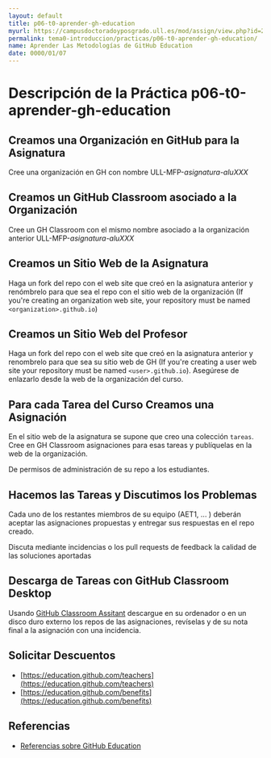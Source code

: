 ```yaml
---
layout: default
title: p06-t0-aprender-gh-education
myurl: https://campusdoctoradoyposgrado.ull.es/mod/assign/view.php?id=284111&forceview=1
permalink: tema0-introduccion/practicas/p06-t0-aprender-gh-education/
name: Aprender Las Metodologías de GitHub Education
date: 0000/01/07
---
```


# Descripción de la Práctica p06-t0-aprender-gh-education

## Creamos una Organización en GitHub para la Asignatura

Cree una organización en GH con nombre ULL-MFP-*asignatura-aluXXX*

## Creamos un GitHub Classroom asociado a la Organización

Cree un GH Classroom con el mismo nombre asociado a la organización anterior ULL-MFP-*asignatura-aluXXX*

## Creamos un Sitio Web de la Asignatura

Haga un fork del repo con el web site que creó en la asignatura anterior y renómbrelo para que sea el repo con el sitio web de la organización (If you're creating an organization web site, your repository must be named `<organization>.github.io`)


## Creamos un Sitio Web del Profesor

Haga un fork del repo con el web site que creó en la asignatura anterior y renombrelo para que sea su sitio web de GH (If you're creating a user web site your repository must be named `<user>.github.io`).  Asegúrese de enlazarlo desde la web de la organización del curso.

## Para cada Tarea del Curso Creamos una Asignación

En el sitio web de la asignatura se supone que creo una colección `tareas`. Cree en GH Classroom asignaciones para esas tareas y publíquelas en la web de la organización.

De permisos de administración de su repo a los estudiantes.

## Hacemos las Tareas y Discutimos los Problemas

Cada uno de los restantes miembros de su equipo (AET1, ... ) deberán aceptar las asignaciones propuestas y entregar sus respuestas en el repo creado.

Discuta mediante incidencias o los pull requests de feedback la calidad de las soluciones aportadas


## Descarga de Tareas con GitHub Classroom Desktop

Usando [GitHub Classroom Assitant](https://classroom.github.com/assistant) descargue en su ordenador o en un disco duro externo los repos de las asignaciones, revíselas y de su nota final a la asignación con una incidencia.


## Solicitar Descuentos

* [https://education.github.com/teachers](https://education.github.com/teachers)
* [https://education.github.com/benefits](https://education.github.com/benefits)

## Referencias

* [Referencias sobre GitHub Education]({{site.baseurl}}/references.html#referencias-sobre-github-education)
